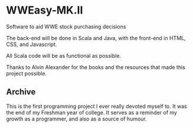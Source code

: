 # WWEasy-MK.II
Software to aid WWE stock purchasing decisions

The back-end will be done in Scala and Java, with the front-end in HTML, CSS, and Javascript.

All Scala code will be as functional as possible.

Thanks to Alvin Alexander for the books and the resources that made this project possible.

## Archive

This is the first programming project I ever really devoted myself to. It was the end of my
Freshman year of college. It serves as a reminder of my growth as a programmer, and also
as a source of humour.
